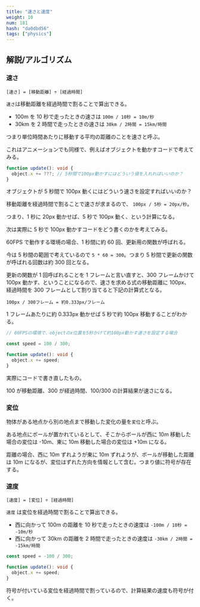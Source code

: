 ```yaml
---
title: "速さと速度"
weight: 10
num: 181
hash: "da0dbd56"
tags: ["physics"]
---
```


## 解説/アルゴリズム

### 速さ

`[速さ] = [移動距離] ÷ [経過時間]`

`速さ`は移動距離を経過時間で割ることで算出できる。

- 100m を 10 秒で走ったときの速さは `100m / 10秒 = 10m/秒`
- 30km を 2 時間で走ったときの速さは `30km / 2時間 = 15km/時間`

つまり単位時間あたりに移動する平均の距離のことを速さと呼ぶ。

これはアニメーションでも同様で、例えばオブジェクトを動かすコードで考えてみる。

```typescript
function update(): void {
  object.x += ???; // 5秒間で100px動かすにはどういう値を入れればいいのか？
}
```

オブジェクトが 5 秒間で 100px 動くにはどういう速さを設定すればいいのか？

移動距離を経過時間で割ることで速さが求まるので、 `100px / 5秒 = 20px/秒`。

つまり、1 秒に 20px 動かせば、5 秒で 100px 動く、という計算になる。

次は実際に 5 秒で 100px 動かすコードをどう書くのかを考えてみる。

60FPS で動作する環境の場合、1 秒間に約 60 回、更新用の関数が呼ばれる。

今は 5 秒間の範囲で考えているので `5 * 60 = 300`。つまり 5 秒間で更新の関数が呼ばれる回数は約 300 回となる。

更新の関数が 1 回呼ばれることを 1 フレームと言い直すと、300 フレームかけて 100px 動かす、ということになるので、速さを求める式の移動距離に 100px、経過時間を 300 フレームとして割り当てると下記の計算式となる。

`100px / 300フレーム = 約0.333px/フレーム`

1 フレームあたりに約 0.333px 動かせば 5 秒で約 100px 移動することがわかる。

```typescript
// 60FPSの環境で、objectのx位置を5秒かけて約100px動かす速さを設定する場合

const speed = 100 / 300;

function update(): void {
  object.x += speed;
}
```

実際にコードで書き直したもの。

100 が移動距離、300 が経過時間、100/300 の計算結果が速さになる。

### 変位

物体がある地点から別の地点まで移動した変化の量を`変位`と呼ぶ。

ある地点にボールが置かれているとして、そこからボールが西に 10m 移動した場合の変位は -10m、東に 10m 移動した場合の変位は +10m になる。

距離の場合、西に 10m ずれようが東に 10m ずれようが、ボールが移動した距離は 10m になるが、変位はずれた方向を情報として含む。つまり値に符号が存在する。

### 速度

`[速度] = [変位] ÷ [経過時間]`

`速度` は変位を経過時間で割ることで算出できる。

- 西に向かって 100m の距離を 10 秒で走ったときの速度は `-100m / 10秒 = -10m/秒`
- 西に向かって 30km の距離を 2 時間で走ったときの速度は `-30km / 2時間 = -15km/時間`

```typescript
const speed = -100 / 300;

function update(): void {
  object.x += speed;
}
```

符号が付いている変位を経過時間で割っているので、計算結果の速度も符号が付く。
